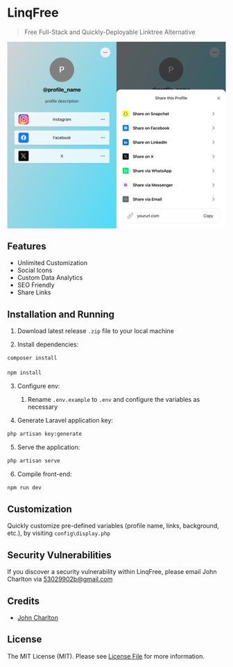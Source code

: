 # LinqFree

> Free Full-Stack and Quickly-Deployable Linktree Alternative

<img src="screenshot.jpg" align="center">

## Features


- Unlimited Customization
- Social Icons
- Custom Data Analytics
- SEO Friendly
- Share Links

## Installation and Running

1. Download latest release `.zip` file to your local machine


2. Install dependencies:
```bash
composer install

npm install
```

3. Configure env:
   1. Rename `.env.example` to `.env` and configure the variables as necessary


4. Generate Laravel application key:
```bash
php artisan key:generate
```

5. Serve the application:
```bash
php artisan serve
```


6. Compile front-end:
```bash
npm run dev
```

## Customization

Quickly customize pre-defined variables (profile name, links, background, etc.), by visiting `config\display.php`

## Security Vulnerabilities
If you discover a security vulnerability within LinqFree, please email John Charlton via [53029902b@gmail.com](mailto:53029902b@gmail.com)

## Credits

- [John Charlton](https://github.com/jecharlt)

## License

The MIT License (MIT). Please see [License File](LICENSE.md) for more information. 




